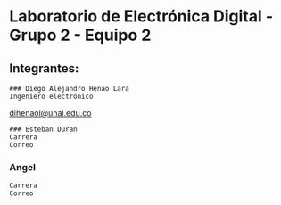 # Laboratorio de Electrónica Digital - Grupo 2 - Equipo 2
## Integrantes: 
	### Diego Alejandro Henao Lara 
	Ingeniero electrónico
[dihenaol@unal.edu.co](mailto:dihenaol@unal.edu.co)

	### Esteban Duran 
	Carrera
 	Correo

### Angel
	Carrera
 	Correo
 
